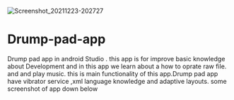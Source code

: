 ![Screenshot_20211223-202727](https://user-images.githubusercontent.com/84450515/147257654-03f0b539-2a94-4fa3-b5c8-c30ee3eba213.jpg)
# Drump-pad-app
Drump pad app in android  Studio .  this app is  for improve basic knowledge about Development
and in this app we learn about a how to oprate raw file. and and play music. this is main functionality
of this app.Drump pad app have vibrator service ,xml language knowledge and adaptive layouts.
some screenshot of app down below
